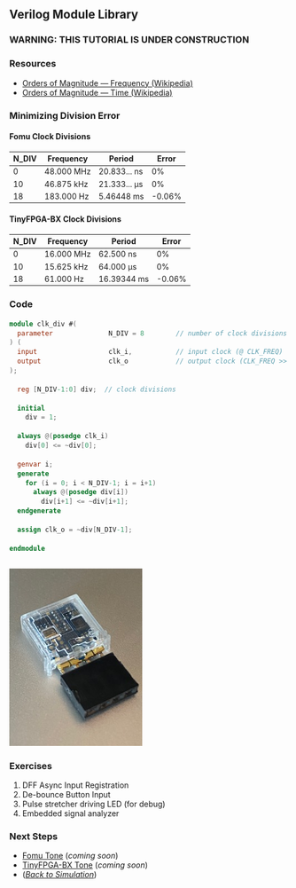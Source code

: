 ## Verilog Module Library

### **WARNING: THIS TUTORIAL IS UNDER CONSTRUCTION**

### Resources

 * [Orders of Magnitude — Frequency (Wikipedia)](https://en.wikipedia.org/wiki/Orders_of_magnitude_(frequency))
 * [Orders of Magnitude — Time (Wikipedia)](https://en.wikipedia.org/wiki/Orders_of_magnitude_(time))

### Minimizing Division Error

#### Fomu Clock Divisions

| N_DIV | Frequency   | Period        | Error  |
|-------|-------------|---------------|--------|
| 0     |  48.000 MHz |  20.833... ns |  0%    |
| 10    |  46.875 kHz |  21.333... μs |  0%    |
| 18    | 183.000  Hz |   5.46448  ms | -0.06% |

#### TinyFPGA-BX Clock Divisions

| N_DIV | Frequency   | Period        | Error  |
|-------|-------------|---------------|--------|
| 0     |  16.000 MHz |  62.500    ns |  0%    |
| 10    |  15.625 kHz |  64.000    μs |  0%    |
| 18    |  61.000  Hz |  16.39344  ms | -0.06% |

### Code

```verilog
module clk_div #(
  parameter              N_DIV = 8        // number of clock divisions
) (
  input                  clk_i,           // input clock (@ CLK_FREQ)
  output                 clk_o            // output clock (CLK_FREQ >> N_DIV)
);

  reg [N_DIV-1:0] div;  // clock divisions

  initial
    div = 1;

  always @(posedge clk_i)
    div[0] <= ~div[0];

  genvar i;
  generate
    for (i = 0; i < N_DIV-1; i = i+1)
      always @(posedge div[i])
        div[i+1] <= ~div[i+1];
  endgenerate

  assign clk_o = ~div[N_DIV-1];

endmodule
```

```verilog
```

![Fomu with header](../../Fomu/pics/Fomu_w_hdr_sm.jpg)

### Exercises

 1. DFF Async Input Registration
 2. De-bounce Button Input
 3. Pulse stretcher driving LED (for debug)
 4. Embedded signal analyzer

### Next Steps

 * [Fomu Tone](fomu_pvt.md) (_coming soon_)
 * [TinyFPGA-BX Tone](tinyfpga-bx.md) (_coming soon_)
 * ([_Back to Simulation_](../simulation.md#projects))
